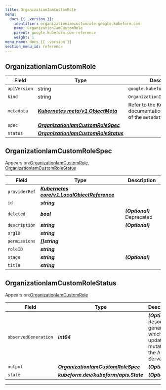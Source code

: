 ```yaml
---
title: OrganizationIamCustomRole
menu:
  docs_{{ .version }}:
    identifier: organizationiamcustomrole-google.kubeform.com
    name: OrganizationIamCustomRole
    parent: google.kubeform.com-reference
    weight: 1
menu_name: docs_{{ .version }}
section_menu_id: reference
---
```


## OrganizationIamCustomRole
| Field | Type | Description |
| ------ | ----- | ----------- |
| `apiVersion` | string | `google.kubeform.com/v1alpha1` |
|    `kind` | string | `OrganizationIamCustomRole` |
| `metadata` | ***[Kubernetes meta/v1.ObjectMeta](https://kubernetes.io/docs/reference/generated/kubernetes-api/v1.13/#objectmeta-v1-meta)***|Refer to the Kubernetes API documentation for the fields of the `metadata` field.|
| `spec` | ***[OrganizationIamCustomRoleSpec](#organizationiamcustomrolespec)***||
| `status` | ***[OrganizationIamCustomRoleStatus](#organizationiamcustomrolestatus)***||
## OrganizationIamCustomRoleSpec

Appears on:[OrganizationIamCustomRole](#organizationiamcustomrole), [OrganizationIamCustomRoleStatus](#organizationiamcustomrolestatus)

| Field | Type | Description |
| ------ | ----- | ----------- |
| `providerRef` | ***[Kubernetes core/v1.LocalObjectReference](https://kubernetes.io/docs/reference/generated/kubernetes-api/v1.13/#localobjectreference-v1-core)***||
| `id` | ***string***||
| `deleted` | ***bool***| ***(Optional)*** Deprecated|
| `description` | ***string***| ***(Optional)*** |
| `orgID` | ***string***||
| `permissions` | ***[]string***||
| `roleID` | ***string***||
| `stage` | ***string***| ***(Optional)*** |
| `title` | ***string***||
## OrganizationIamCustomRoleStatus

Appears on:[OrganizationIamCustomRole](#organizationiamcustomrole)

| Field | Type | Description |
| ------ | ----- | ----------- |
| `observedGeneration` | ***int64***| ***(Optional)*** Resource generation, which is updated on mutation by the API Server.|
| `output` | ***[OrganizationIamCustomRoleSpec](#organizationiamcustomrolespec)***| ***(Optional)*** |
| `state` | ***kubeform.dev/kubeform/apis.State***| ***(Optional)*** |
---
